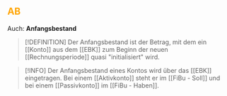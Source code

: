 ## <font color = "orange">AB</font>
Auch: **Anfangsbestand**

>[!DEFINITION]
>Der Anfangsbestand ist der Betrag, mit dem ein [[Konto]] aus dem [[EBK]] zum Beginn der neuen [[Rechnungsperiode]] quasi "initialisiert" wird.

>[!INFO]
>Der Anfangsbestand eines Kontos wird über das [[EBK]] eingetragen. Bei einem [[Aktivkonto]] steht er im [[FiBu - Soll]] und bei einem [[Passivkonto]] im [[FiBu - Haben]].

